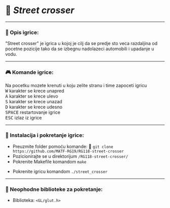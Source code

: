 # :car: _Street crosser_
___

### :memo: Opis igrice:
"Street crosser" je igrica u kojoj je cilj da se predje sto veca razdaljina od pocetne pozicije tako da se izbegnu nadolazeci automobili i upadanje u vodu.
___

### :video_game: Komande igrice:
Na pocetku mozete krenuti u koju zelite stranu i time zapoceti igricu<br>
<kbd>W</kbd> karakter se krece unapred <br>
<kbd>A</kbd> karakter se krece ulevo <br>
<kbd>S</kbd> karakter se krece unazad <br>
<kbd>D</kbd> karakter se krece udesno <br>
<kbd>SPACE</kbd> restartovanje igrice <br>
<kbd>ESC</kbd> izlaz iz igrice 
___

### :wrench: Instalacija i pokretanje igrice:
* Preuzmite folder pomoću komande: :link: ``` git clone https://github.com/MATF-RG19/RG118-street-crosser ``` <br>
* Pozicionirajte se u direktorijum `/RG118-street-crosser/` <br>
* Pokrenite Makefile komandom `make` <br>
- Pokrenite igricu komandom `./street_crosser` 
___

### :book: Neophodne biblioteke za pokretanje:
- Biblioteka: `<GL/glut.h>` 




